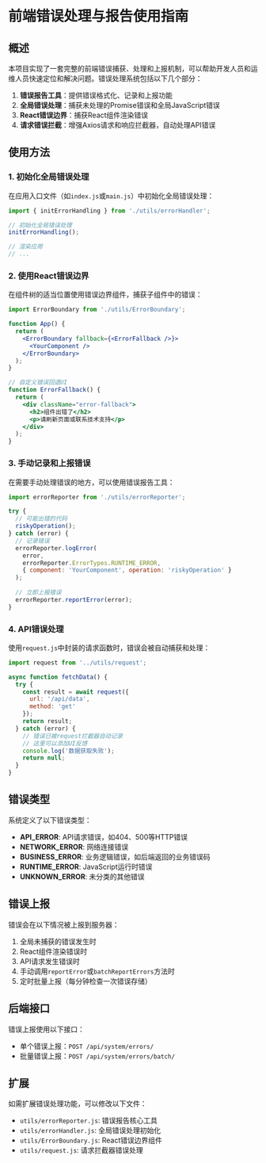 # 前端错误处理与报告使用指南

## 概述

本项目实现了一套完整的前端错误捕获、处理和上报机制，可以帮助开发人员和运维人员快速定位和解决问题。错误处理系统包括以下几个部分：

1. **错误报告工具**：提供错误格式化、记录和上报功能
2. **全局错误处理**：捕获未处理的Promise错误和全局JavaScript错误
3. **React错误边界**：捕获React组件渲染错误
4. **请求错误拦截**：增强Axios请求和响应拦截器，自动处理API错误

## 使用方法

### 1. 初始化全局错误处理

在应用入口文件（如`index.js`或`main.js`）中初始化全局错误处理：

```javascript
import { initErrorHandling } from './utils/errorHandler';

// 初始化全局错误处理
initErrorHandling();

// 渲染应用
// ...
```

### 2. 使用React错误边界

在组件树的适当位置使用错误边界组件，捕获子组件中的错误：

```jsx
import ErrorBoundary from './utils/ErrorBoundary';

function App() {
  return (
    <ErrorBoundary fallback={<ErrorFallback />}>
      <YourComponent />
    </ErrorBoundary>
  );
}

// 自定义错误回退UI
function ErrorFallback() {
  return (
    <div className="error-fallback">
      <h2>组件出错了</h2>
      <p>请刷新页面或联系技术支持</p>
    </div>
  );
}
```

### 3. 手动记录和上报错误

在需要手动处理错误的地方，可以使用错误报告工具：

```javascript
import errorReporter from './utils/errorReporter';

try {
  // 可能出错的代码
  riskyOperation();
} catch (error) {
  // 记录错误
  errorReporter.logError(
    error,
    errorReporter.ErrorTypes.RUNTIME_ERROR,
    { component: 'YourComponent', operation: 'riskyOperation' }
  );
  
  // 立即上报错误
  errorReporter.reportError(error);
}
```

### 4. API错误处理

使用`request.js`中封装的请求函数时，错误会被自动捕获和处理：

```javascript
import request from '../utils/request';

async function fetchData() {
  try {
    const result = await request({
      url: '/api/data',
      method: 'get'
    });
    return result;
  } catch (error) {
    // 错误已被request拦截器自动记录
    // 这里可以添加UI反馈
    console.log('数据获取失败');
    return null;
  }
}
```

## 错误类型

系统定义了以下错误类型：

- **API_ERROR**: API请求错误，如404、500等HTTP错误
- **NETWORK_ERROR**: 网络连接错误
- **BUSINESS_ERROR**: 业务逻辑错误，如后端返回的业务错误码
- **RUNTIME_ERROR**: JavaScript运行时错误
- **UNKNOWN_ERROR**: 未分类的其他错误

## 错误上报

错误会在以下情况被上报到服务器：

1. 全局未捕获的错误发生时
2. React组件渲染错误时
3. API请求发生错误时
4. 手动调用`reportError`或`batchReportErrors`方法时
5. 定时批量上报（每分钟检查一次错误存储）

## 后端接口

错误上报使用以下接口：

- 单个错误上报：`POST /api/system/errors/`
- 批量错误上报：`POST /api/system/errors/batch/`

## 扩展

如需扩展错误处理功能，可以修改以下文件：

- `utils/errorReporter.js`: 错误报告核心工具
- `utils/errorHandler.js`: 全局错误处理初始化
- `utils/ErrorBoundary.js`: React错误边界组件
- `utils/request.js`: 请求拦截器错误处理
